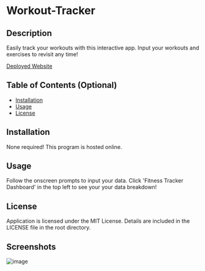 # Workout-Tracker


## Description 

Easily track your workouts with this interactive app.
Input your workouts and exercises to revisit any time!

[Deployed Website](https://floating-peak-58248.herokuapp.com/)

## Table of Contents (Optional)

* [Installation](#installation)
* [Usage](#usage)
* [License](#license)


## Installation

None required! This program is hosted online.

## Usage 

Follow the onscreen prompts to input your data. Click 'Fitness Tracker Dashboard' in the top left to see your your data breakdown!

## License

Application is licensed under the MIT License. Details are included in the LICENSE file in the root directory.


## Screenshots

![image](https://user-images.githubusercontent.com/64741393/88603007-f4fe9c80-d041-11ea-870e-77abd0d526cc.png)

